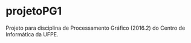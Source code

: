 # projetoPG1
Projeto para disciplina de Processamento Gráfico (2016.2) do Centro de Informática da UFPE.
